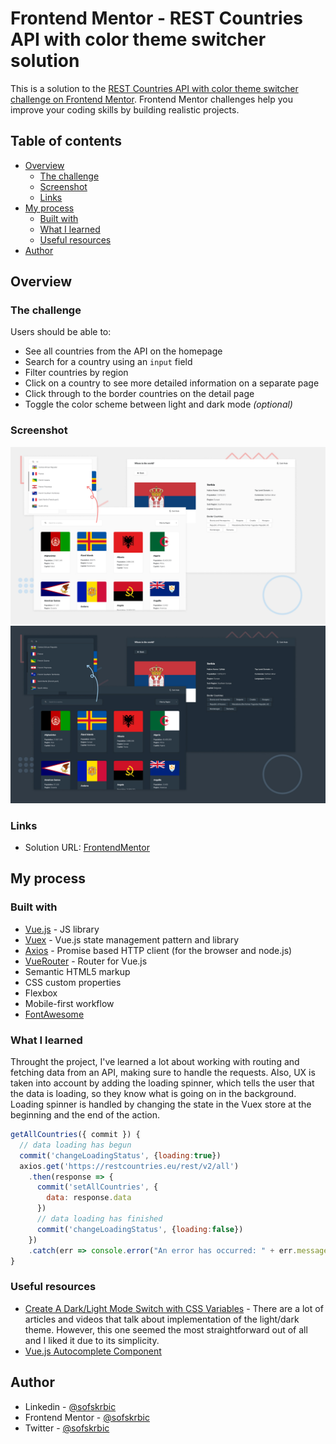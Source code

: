# Frontend Mentor - REST Countries API with color theme switcher solution

This is a solution to the [REST Countries API with color theme switcher challenge on Frontend Mentor](https://www.frontendmentor.io/challenges/rest-countries-api-with-color-theme-switcher-5cacc469fec04111f7b848ca). Frontend Mentor challenges help you improve your coding skills by building realistic projects. 

## Table of contents

- [Overview](#overview)
  - [The challenge](#the-challenge)
  - [Screenshot](#screenshot)
  - [Links](#links)
- [My process](#my-process)
  - [Built with](#built-with)
  - [What I learned](#what-i-learned)
  - [Useful resources](#useful-resources)
- [Author](#author)

## Overview

### The challenge

Users should be able to:

- See all countries from the API on the homepage
- Search for a country using an `input` field
- Filter countries by region
- Click on a country to see more detailed information on a separate page
- Click through to the border countries on the detail page
- Toggle the color scheme between light and dark mode *(optional)*

### Screenshot

![](./desktop-ss-light-theme.jpg)
![](./desktop-ss-dark-theme.jpg)


### Links

- Solution URL: [FrontendMentor](https://your-solution-url.com)

## My process

### Built with

- [Vue.js](https://vuejs.org/) - JS library
- [Vuex](https://vuex.vuejs.org/) - Vue.js state management pattern and library
- [Axios](https://github.com/axios/axios) - Promise based HTTP client (for the browser and node.js)
- [VueRouter](https://router.vuejs.org/) - Router for Vue.js
- Semantic HTML5 markup
- CSS custom properties
- Flexbox
- Mobile-first workflow
- [FontAwesome](https://fontawesome.com/)


### What I learned

Throught the project, I've learned a lot about working with routing and fetching data from an API, making sure to handle the requests. Also, UX is taken into account by adding the loading spinner, which tells the user that the data is loading, so they know what is going on in the background. Loading spinner is handled by changing the state in the Vuex store at the beginning and the end of the action.

```javascript
getAllCountries({ commit }) {
  // data loading has begun
  commit('changeLoadingStatus', {loading:true})
  axios.get('https://restcountries.eu/rest/v2/all')
    .then(response => {
      commit('setAllCountries', {
        data: response.data
      })
      // data loading has finished
      commit('changeLoadingStatus', {loading:false})
    })
    .catch(err => console.error("An error has occurred: " + err.message))
}

```


### Useful resources

- [Create A Dark/Light Mode Switch with CSS Variables](https://dev.to/ananyaneogi/create-a-dark-light-mode-switch-with-css-variables-34l8) - There are a lot of articles and videos that talk about implementation of the light/dark theme. However, this one seemed the most straightforward out of all and I liked it due to its simplicity.
- [Vue.js Autocomplete Component](https://www.digitalocean.com/community/tutorials/vuejs-vue-autocomplete-component)

## Author

- Linkedin - [@sofskrbic](https://www.linkedin.com/in/sofijaskrbic/)
- Frontend Mentor - [@sofskrbic](https://www.frontendmentor.io/profile/sofskrbic)
- Twitter - [@sofskrbic](https://www.twitter.com/sofskrbic)

